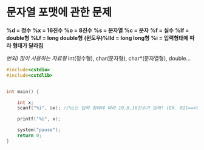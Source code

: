 # 문자열 포맷에 관한 문제

**%d = 정수**
**%x = 16진수**
**%o = 8진수**
**%s = 문자열**
**%c = 문자**
**%f = 실수**
**%lf = double형**
**%Lf = long double형**
**(윈도우)%lld = long long형**
**%i = 입력형태에 따라 형태가 달라짐**

*번외) 많이 사용하는 자료형*
int(정수형), char(문자형), char*(문자열형), double...

```c
#include<cstdio>
#include<cstdlib>


int main() {

	int x;
	scanf("%i", &x); //%i는 입력 형태에 따라 10,8,16진수가 입력! (EX. 011==>9(8진수) , 0x11 ==>17(16진수)

	printf("%i", x);

	system("pause");
	return 0;
}
```
